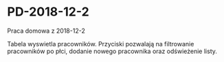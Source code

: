 # PD-2018-12-2
Praca domowa z 2018-12-2

Tabela wyswietla pracowników. Przyciski pozwalają na filtrowanie pracowników po płci, dodanie nowego pracownika oraz odświeżenie listy.
